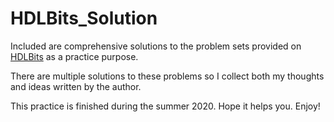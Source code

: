 # HDLBits_Solution
Included are comprehensive solutions to the problem sets provided on [HDLBits](https://hdlbits.01xz.net/wiki/Main_Page) as a practice purpose.

There are multiple solutions to these problems so I collect both my thoughts and ideas written by the author.

This practice is finished during the summer 2020.
Hope it helps you. Enjoy!


